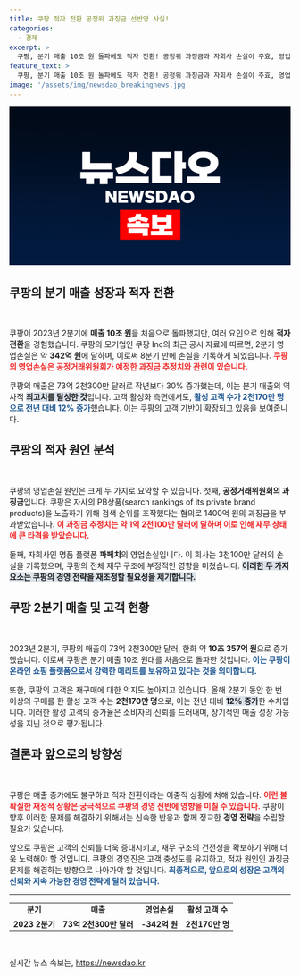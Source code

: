 ```yaml
---
title: 쿠팡 적자 전환 공정위 과징금 선반영 사실!
categories:
  - 경제
excerpt: >
  쿠팡, 분기 매출 10조 원 돌파에도 적자 전환! 공정위 과징금과 자회사 손실이 주효, 영업손실 342억 원 기록. 매출은 30% 증가했지만 긴장 속인 쿠팡의 향후 행보는? 클릭해서 확인하세요!
feature_text: >
  쿠팡, 분기 매출 10조 원 돌파에도 적자 전환! 공정위 과징금과 자회사 손실이 주효, 영업손실 342억 원 기록. 매출은 30% 증가했지만 긴장 속인 쿠팡의 향후 행보는? 클릭해서 확인하세요!
image: '/assets/img/newsdao_breakingnews.jpg'
---
```


<p><img src="/assets/img/newsdao_breakingnews.jpg" alt="flaretime 속보" /></p>

<h2 data-ke-size="size26">쿠팡의 분기 매출 성장과 적자 전환</h2>

<p data-ke-size="size16">&nbsp;</p>

<p>쿠팡이 2023년 2분기에 <b>매출 10조 원</b>을 처음으로 돌파했지만, 여러 요인으로 인해 <b>적자 전환</b>을 경험했습니다. 쿠팡의 모기업인 쿠팡 Inc의 최근 공시 자료에 따르면, 2분기 영업손실은 약 <b>342억 원</b>에 달하며, 이로써 8분기 만에 손실을 기록하게 되었습니다. <b><span style="color: #ee2323;">쿠팡의 영업손실은 공정거래위원회가 예정한 과징금 추정치와 관련이 있습니다.</span></b> </p>

<p>쿠팡의 매출은 73억 2천300만 달러로 작년보다 30% 증가했는데, 이는 분기 매출의 역사적 <b><span style="background-color: #21538527;">최고치를 달성한 것</span></b>입니다. 고객 활성화 측면에서도, <b><span style="color: #1a5490;">활성 고객 수가 2천170만 명으로 전년 대비 12% 증가</span></b>했습니다. 이는 쿠팡의 고객 기반이 확장되고 있음을 보여줍니다.</p>

<h2 data-ke-size="size26">쿠팡의 적자 원인 분석</h2>

<p data-ke-size="size16">&nbsp;</p>

<p>쿠팡의 영업손실 원인은 크게 두 가지로 요약할 수 있습니다. 첫째, <b>공정거래위원회의 과징금</b>입니다. 쿠팡은 자사의 PB상품(search rankings of its private brand products)을 노출하기 위해 검색 순위를 조작했다는 혐의로 1400억 원의 과징금을 부과받았습니다. <b><span style="color: #ee2323;">이 과징금 추정치는 약 1억 2천100만 달러에 달하며 이로 인해 재무 상태에 큰 타격을 받았습니다.</span></b></p>

<p>둘째, 자회사인 명품 플랫폼 <b>파페치</b>의 영업손실입니다. 이 회사는 3천100만 달러의 손실을 기록했으며, 쿠팡의 전체 재무 구조에 부정적인 영향을 미쳤습니다. <b><span style="background-color: #21538527;">이러한 두 가지 요소는 쿠팡의 경영 전략을 재조정할 필요성을 제기합니다.</span></b></p>

<h2 data-ke-size="size26">쿠팡 2분기 매출 및 고객 현황</h2>

<p data-ke-size="size16">&nbsp;</p>

<p>2023년 2분기, 쿠팡의 매출이 73억 2천300만 달러, 한화 약 <b>10조 357억 원</b>으로 증가했습니다. 이로써 쿠팡은 분기 매출 10조 원대를 처음으로 돌파한 것입니다. <b><span style="color: #1a5490;">이는 쿠팡이 온라인 쇼핑 플랫폼으로서 강력한 메리트를 보유하고 있다는 것을 의미합니다.</span></b></p>

<p>또한, 쿠팡의 고객은 재구매에 대한 의지도 높아지고 있습니다. 올해 2분기 동안 한 번 이상의 구매를 한 활성 고객 수는 <b>2천170만 명</b>으로, 이는 전년 대비 <b><span style="background-color: #21538527;">12% 증가</span></b>한 수치입니다. 이러한 활성 고객의 증가율은 소비자의 신뢰를 드러내며, 장기적인 매출 성장 가능성을 지닌 것으로 평가됩니다.</p>

<h2 data-ke-size="size26">결론과 앞으로의 방향성</h2>

<p data-ke-size="size16">&nbsp;</p>

<p>쿠팡은 매출 증가에도 불구하고 적자 전환이라는 이중적 상황에 처해 있습니다. <b><span style="color: #ee2323;">이런 불확실한 재정적 상황은 궁극적으로 쿠팡의 경영 전반에 영향을 미칠 수 있습니다.</span></b> 쿠팡이 향후 이러한 문제를 해결하기 위해서는 신속한 반응과 함께 정교한 <b>경영 전략</b>을 수립할 필요가 있습니다.</p>

<p>앞으로 쿠팡은 고객의 신뢰를 더욱 증대시키고, 재무 구조의 건전성을 확보하기 위해 더욱 노력해야 할 것입니다. 쿠팡의 경영진은 고객 충성도를 유지하고, 적자 원인인 과징금 문제를 해결하는 방향으로 나아가야 할 것입니다. <b><span style="color: #1a5490;">최종적으로, 앞으로의 성장은 고객의 신뢰와 지속 가능한 경영 전략에 달려 있습니다.</span></b></p>

<hr>

<table style="width: 100%; border-collapse: collapse;">
    <tr>
        <td style="text-align: center; height: 17px;"><b>분기</b></td>
        <td style="text-align: center; height: 17px;"><b>매출</b></td>
        <td style="text-align: center; height: 17px;"><b>영업손실</b></td>
        <td style="text-align: center; height: 17px;"><b>활성 고객 수</b></td>
    </tr>
    <tr>
        <td style="text-align: center; height: 17px;"><b>2023 2분기</b></td>
        <td style="text-align: center; height: 17px;"><b>73억 2천300만 달러</b></td>
        <td style="text-align: center; height: 17px;"><b>-342억 원</b></td>
        <td style="text-align: center; height: 17px;"><b>2천170만 명</b></td>
    </tr>
</table>

<p data-ke-size="size16">&nbsp;</p>
실시간 뉴스 속보는, <a href="https://newsdao.kr" rel="dofollow">https://newsdao.kr</a>


